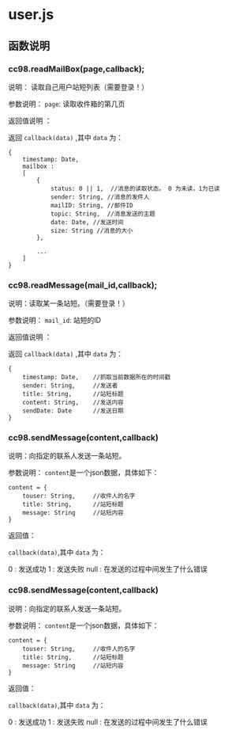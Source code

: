 # user.js

## 函数说明 

### cc98.readMailBox(page,callback);

说明： 读取自己用户站短列表（需要登录！）

参数说明： 
 `page`: 读取收件箱的第几页

 返回值说明 ：

 返回 `callback(data)` ,其中 `data` 为：
```
{
    timestamp: Date,
    mailbox :
    [
        {
            status: 0 || 1,  //消息的读取状态。 0 为未读，1为已读
            sender: String, //消息的发件人 
            mailID: String, //邮件ID
            topic: String,  //消息发送的主题
            date: Date, //发送时间
            size: String //消息的大小
        },
        
        ...
    ]
}
```

### cc98.readMessage(mail_id,callback);

说明：读取某一条站短。（需要登录！）

参数说明： 
 `mail_id`: 站短的ID

返回值说明 ：

 返回 `callback(data)` ,其中 `data` 为：
```
{
    timestamp: Date,    //抓取当前数据所在的时间戳
    sender: String,     //发送者
    title: String,      //站短标题
    content: String,    //发送内容
    sendDate: Date      //发送日期
}

```

### cc98.sendMessage(content,callback)

说明：向指定的联系人发送一条站短。

参数说明：
`content`是一个json数据，具体如下：
```
content = {
    touser: String,     //收件人的名字
    title: String,      //站短标题
    message: String     //站短内容
}
```

返回值：

`callback(data)`,其中 `data` 为：

0 : 发送成功
1 : 发送失败
null : 在发送的过程中间发生了什么错误


### cc98.sendMessage(content,callback)

说明：向指定的联系人发送一条站短。

参数说明：
`content`是一个json数据，具体如下：
```
content = {
    touser: String,     //收件人的名字
    title: String,      //站短标题
    message: String     //站短内容
}
```

返回值：

`callback(data)`,其中 `data` 为：

0 : 发送成功
1 : 发送失败
null : 在发送的过程中间发生了什么错误

